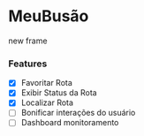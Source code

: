 # MeuBusão
new frame

### Features

- [x] Favoritar Rota
- [x] Exibir Status da Rota
- [x] Localizar Rota
- [ ] Bonificar interações do usuário
- [ ] Dashboard monitoramento
